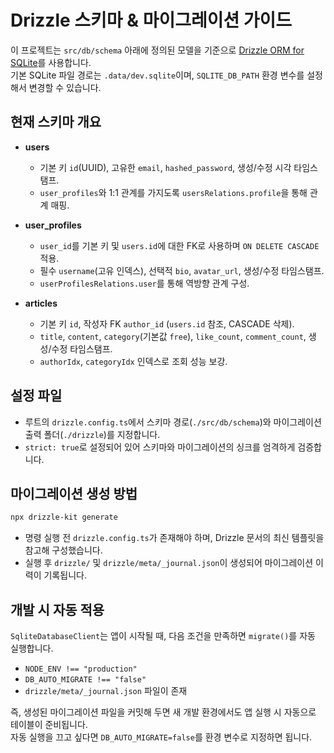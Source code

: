 # Drizzle 스키마 & 마이그레이션 가이드

이 프로젝트는 `src/db/schema` 아래에 정의된 모델을 기준으로 [Drizzle ORM for SQLite](https://orm.drizzle.team/docs/get-started/sqlite-new)를 사용합니다.  
기본 SQLite 파일 경로는 `.data/dev.sqlite`이며, `SQLITE_DB_PATH` 환경 변수를 설정해서 변경할 수 있습니다.

## 현재 스키마 개요

- **users**  
  - 기본 키 `id`(UUID), 고유한 `email`, `hashed_password`, 생성/수정 시각 타임스탬프.
  - `user_profiles`와 1:1 관계를 가지도록 `usersRelations.profile`을 통해 관계 매핑.

- **user_profiles**  
  - `user_id`를 기본 키 및 `users.id`에 대한 FK로 사용하며 `ON DELETE CASCADE` 적용.
  - 필수 `username`(고유 인덱스), 선택적 `bio`, `avatar_url`, 생성/수정 타임스탬프.
  - `userProfilesRelations.user`를 통해 역방향 관계 구성.

- **articles**  
  - 기본 키 `id`, 작성자 FK `author_id` (`users.id` 참조, CASCADE 삭제).
  - `title`, `content`, `category`(기본값 `free`), `like_count`, `comment_count`, 생성/수정 타임스탬프.
  - `authorIdx`, `categoryIdx` 인덱스로 조회 성능 보강.

## 설정 파일

- 루트의 `drizzle.config.ts`에서 스키마 경로(`./src/db/schema`)와 마이그레이션 출력 폴더(`./drizzle`)를 지정합니다.
- `strict: true`로 설정되어 있어 스키마와 마이그레이션의 싱크를 엄격하게 검증합니다.

## 마이그레이션 생성 방법

```bash
npx drizzle-kit generate
```

- 명령 실행 전 `drizzle.config.ts`가 존재해야 하며, Drizzle 문서의 최신 템플릿을 참고해 구성했습니다.
- 실행 후 `drizzle/` 및 `drizzle/meta/_journal.json`이 생성되어 마이그레이션 이력이 기록됩니다.

## 개발 시 자동 적용

`SqliteDatabaseClient`는 앱이 시작될 때, 다음 조건을 만족하면 `migrate()`를 자동 실행합니다.

- `NODE_ENV !== "production"`
- `DB_AUTO_MIGRATE !== "false"`
- `drizzle/meta/_journal.json` 파일이 존재

즉, 생성된 마이그레이션 파일을 커밋해 두면 새 개발 환경에서도 앱 실행 시 자동으로 테이블이 준비됩니다.  
자동 실행을 끄고 싶다면 `DB_AUTO_MIGRATE=false`를 환경 변수로 지정하면 됩니다.
